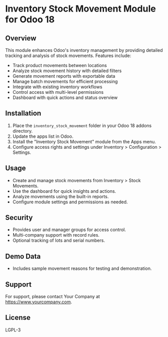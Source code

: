 # Inventory Stock Movement Module for Odoo 18

## Overview
This module enhances Odoo's inventory management by providing detailed tracking and analysis of stock movements. Features include:

- Track product movements between locations
- Analyze stock movement history with detailed filters
- Generate movement reports with exportable data
- Manage batch movements for efficient processing
- Integrate with existing inventory workflows
- Control access with multi-level permissions
- Dashboard with quick actions and status overview

## Installation
1. Place the `inventory_stock_movement` folder in your Odoo 18 addons directory.
2. Update the apps list in Odoo.
3. Install the "Inventory Stock Movement" module from the Apps menu.
4. Configure access rights and settings under Inventory > Configuration > Settings.

## Usage
- Create and manage stock movements from Inventory > Stock Movements.
- Use the dashboard for quick insights and actions.
- Analyze movements using the built-in reports.
- Configure module settings and permissions as needed.

## Security
- Provides user and manager groups for access control.
- Multi-company support with record rules.
- Optional tracking of lots and serial numbers.

## Demo Data
- Includes sample movement reasons for testing and demonstration.

## Support
For support, please contact Your Company at https://www.yourcompany.com.

## License
LGPL-3
